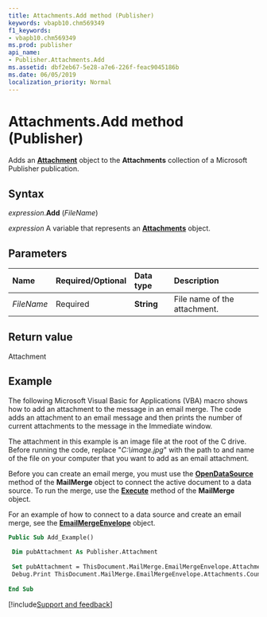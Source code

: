 ```yaml
---
title: Attachments.Add method (Publisher)
keywords: vbapb10.chm569349
f1_keywords:
- vbapb10.chm569349
ms.prod: publisher
api_name:
- Publisher.Attachments.Add
ms.assetid: dbf2eb67-5e28-a7e6-226f-feac9045186b
ms.date: 06/05/2019
localization_priority: Normal
---
```



# Attachments.Add method (Publisher)

Adds an **[Attachment](Publisher.Attachment.md)** object to the **Attachments** collection of a Microsoft Publisher publication.


## Syntax

_expression_.**Add** (_FileName_)

_expression_ A variable that represents an **[Attachments](Publisher.Attachments.md)** object.


## Parameters

|Name|Required/Optional|Data type|Description|
|:-----|:-----|:-----|:-----|
|_FileName_|Required| **String**|File name of the attachment.|

## Return value

Attachment


## Example

The following Microsoft Visual Basic for Applications (VBA) macro shows how to add an attachment to the message in an email merge. The code adds an attachment to an email message and then prints the number of current attachments to the message in the Immediate window.

The attachment in this example is an image file at the root of the C drive. Before running the code, replace "_C:\image.jpg_" with the path to and name of the file on your computer that you want to add as an email attachment.

Before you can create an email merge, you must use the **[OpenDataSource](Publisher.MailMerge.OpenDataSource.md)** method of the **MailMerge** object to connect the active document to a data source. To run the merge, use the **[Execute](publisher.mailmerge.execute.md)** method of the **MailMerge** object. 

For an example of how to connect to a data source and create an email merge, see the **[EmailMergeEnvelope](Publisher.EmailMergeEnvelope.md)** object.


```vb
Public Sub Add_Example() 
 
 Dim pubAttachment As Publisher.Attachment 
 
 Set pubAttachment = ThisDocument.MailMerge.EmailMergeEnvelope.Attachments.Add("C:\image.jpg") 
 Debug.Print ThisDocument.MailMerge.EmailMergeEnvelope.Attachments.Count 
 
End Sub
```




[!include[Support and feedback](~/includes/feedback-boilerplate.md)]